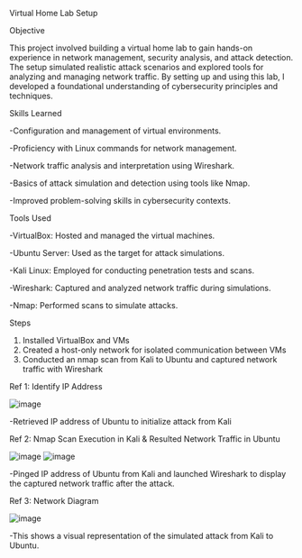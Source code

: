 Virtual Home Lab Setup

Objective

This project involved building a virtual home lab to gain hands-on experience in network management, security analysis, and attack detection. The setup simulated realistic attack scenarios and explored tools for analyzing and managing network traffic. By setting up and using this lab, I developed a foundational understanding of cybersecurity principles and techniques.

Skills Learned

-Configuration and management of virtual environments.

-Proficiency with Linux commands for network management.

-Network traffic analysis and interpretation using Wireshark.

-Basics of attack simulation and detection using tools like Nmap.

-Improved problem-solving skills in cybersecurity contexts.

Tools Used

-VirtualBox: Hosted and managed the virtual machines.

-Ubuntu Server: Used as the target for attack simulations.

-Kali Linux: Employed for conducting penetration tests and scans.

-Wireshark: Captured and analyzed network traffic during simulations.

-Nmap: Performed scans to simulate attacks.

Steps 
1. Installed VirtualBox and VMs
2. Created a host-only network for isolated communication between VMs
3. Conducted an nmap scan from Kali to Ubuntu and captured network traffic with Wireshark
   
Ref 1: Identify IP Address

![image](https://github.com/user-attachments/assets/405754dc-7bcd-4c42-b3b9-dd58f92df093)

-Retrieved IP address of Ubuntu to initialize attack from Kali

Ref 2: Nmap Scan Execution in Kali & Resulted Network Traffic in Ubuntu

![image](https://github.com/user-attachments/assets/1c20388f-4c60-420e-be93-56681b8dd7b8)
![image](https://github.com/user-attachments/assets/bc748164-9325-4ecf-a95b-0065328d541c)

-Pinged IP address of Ubuntu from Kali and launched Wireshark to display the captured network traffic after the attack.

Ref 3: Network Diagram

![image](https://github.com/user-attachments/assets/4a98a2fc-aeb7-4573-8a5b-90e92425e1f0)

-This shows a visual representation of the simulated attack from Kali to Ubuntu.


